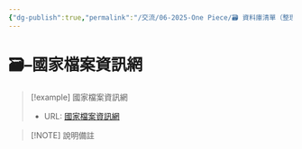 ```yaml
---
{"dg-publish":true,"permalink":"/交流/06-2025-One Piece/🗃️ 資料庫清單（整理中）/國家檔案資訊網/","title":"國家檔案資訊網","tags":["文史資料","🗃️資料庫"],"noteIcon":"3","created":"2025-05-30T05:14:40.462+08:00","updated":"2025-05-30T05:15:41.262+08:00"}
---
```




# 🗃️–國家檔案資訊網



> [!example] 國家檔案資訊網
> - URL: [國家檔案資訊網](https://aa.archives.gov.tw/Home/Index)



> [!NOTE] 說明備註
> 


